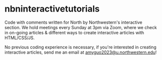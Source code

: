 # nbninteractivetutorials

Code with comments written for North by Northwestern's interactive section. We hold meetings every Sunday at 3pm via Zoom, where we check in on-going articles & different ways to create interactive articles with HTML/CSS/JS.

No previous coding experience is necessary, if you're interested in creating interactive articles, send me an email at amyguo2023@u.northwestern.edu!
